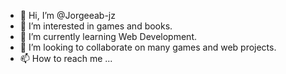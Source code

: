 - 👋 Hi, I’m @Jorgeeab-jz
- 👀 I’m interested in games and books.
- 🌱 I’m currently learning Web Development.
- 💞️ I’m looking to collaborate on many games and web projects.
- 📫 How to reach me ...

<!---
Jorgeeab-jz/Jorgeeab-jz is a ✨ special ✨ repository because its `README.md` (this file) appears on your GitHub profile.
You can click the Preview link to take a look at your changes.
--->
